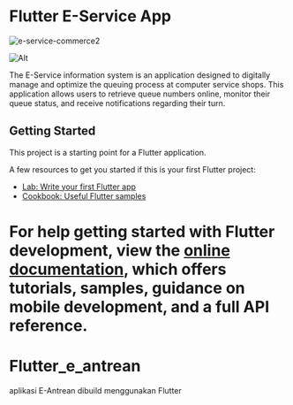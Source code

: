 # Flutter E-Service App

![e-service-commerce2](https://github.com/hawk-xc/Flutter_e_antrean/assets/92193431/c4641c7a-ae02-468e-a270-63ed6a24eece)

![Alt](https://repobeats.axiom.co/api/embed/3eca32e8626aa58332e25372b8d0ec854573d253.svg "Repobeats analytics image")

The E-Service information system is an application designed to digitally manage and optimize the queuing process at computer service shops. This application allows users to retrieve queue numbers online, monitor their queue status, and receive notifications regarding their turn.

## Getting Started

This project is a starting point for a Flutter application.

A few resources to get you started if this is your first Flutter project:

- [Lab: Write your first Flutter app](https://docs.flutter.dev/get-started/codelab)
- [Cookbook: Useful Flutter samples](https://docs.flutter.dev/cookbook)

For help getting started with Flutter development, view the
[online documentation](https://docs.flutter.dev/), which offers tutorials,
samples, guidance on mobile development, and a full API reference.
=======

# Flutter_e_antrean

aplikasi E-Antrean dibuild menggunakan Flutter
